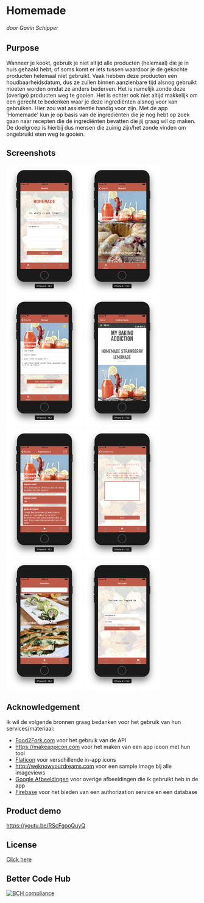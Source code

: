 # Homemade
###### door Gavin Schipper

## Purpose
Wanneer je kookt, gebruik je niet altijd alle producten (helemaal) die je in huis gehaald hebt, of soms komt er iets tussen waardoor je de gekochte producten helemaal niet gebruikt. Vaak hebben deze producten een houdbaarheidsdatum, dus ze zullen binnen aanzienbare tijd alsnog gebruikt moeten worden omdat ze anders bederven. Het is namelijk zonde deze (overige) producten weg te gooien. Het is echter ook niet altijd makkelijk om een gerecht te bedenken waar je deze ingrediënten alsnog voor kan gebruiken. Hier zou wat assistentie handig voor zijn. Met de app 'Homemade' kun je op basis van de ingrediënten die je nog hebt op zoek gaan naar recepten die de ingrediënten bevatten die jij graag wil op maken. De doelgroep is hierbij dus mensen die zuinig zijn/het zonde vinden om ongebruikt eten weg te gooien. 

## Screenshots
<img src=https://github.com/gavinschipper/programmeerproject/blob/master/doc/1.png width="200"> <img src=https://github.com/gavinschipper/programmeerproject/blob/master/doc/2.png width="200"> <img src=https://github.com/gavinschipper/programmeerproject/blob/master/doc/3.png width="200"> <img src=https://github.com/gavinschipper/programmeerproject/blob/master/doc/4.png width="200"> <img src=https://github.com/gavinschipper/programmeerproject/blob/master/doc/5.png width="200"> <img src=https://github.com/gavinschipper/programmeerproject/blob/master/doc/6.png width="200"> <img src=https://github.com/gavinschipper/programmeerproject/blob/master/doc/7.png width="200"> <img src=https://github.com/gavinschipper/programmeerproject/blob/master/doc/8.png width="200">

## Acknowledgement
Ik wil de volgende bronnen graag bedanken voor het gebruik van hun services/materiaal:
* [Food2Fork.com](https://food2fork.com) voor het gebruik van de API 
* https://makeappicon.com voor het maken van een app icoon met hun tool
* [Flaticon](https://www.flaticon.com) voor verschillende in-app icons
* http://weknowyourdreams.com voor een sample image bij alle imageviews
* [Google Afbeeldingen](https://images.google.com) voor overige afbeeldingen die ik gebruikt heb in de app
* [Firebase](https://firebase.google.com/) voor het bieden van een authorization service en een database 

## Product demo
https://youtu.be/RScFgooQuyQ

## License
[Click here](LICENSE.md)

## Better Code Hub
[![BCH compliance](https://bettercodehub.com/edge/badge/gavinschipper/programmeerproject?branch=master)](https://bettercodehub.com/)
